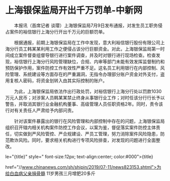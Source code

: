 # 上海银保监局开出千万罚单-中新网

　　本报讯（首席记者 谈璎）上海银保监局7月9日发布通报，对发生员工职务侵占案件的裕信银行上海分行开出千万元的巨额罚单。

　　根据通报，前期上海银保监局在工作中发现，意大利裕信银行股份有限公司上海分行员工韩某某利用工作之便侵占该分行巨额资金。对此，上海银保监局第一时间成立案件督查组督导银行进行案件调查，并及时对银行进行现场检查。检查发现，裕信银行上海分行风险管理缺位，合规、内审等部门未能有效发挥监督制约和预防保护作用，案件防控工作有效性严重不足。这名员工利用银行在内部控制、风险管理、系统建设等方面存在的严重漏洞，无指令办理部分账户资金对外支付，盗用复核人密码，将资金划转入由其实际控制的账户。

　　为此，上海银保监局依法作出行政处罚，对裕信银行上海分行处以罚款1030万元人民币；对涉案人员韩某某禁止终身从事银行业工作；对时任该分行行长予以警告，并取消其银行业金融机构董事、高级管理人员任职资格2年。同时，责令该行对有关责任人严肃给予内部问责。

　　针对该案件暴露出的银行在风险管理和内部控制中存在的问题，上海银保监局组织召开辖内相关机构案件防控工作会议，以案为鉴，督促落实案件防控主体责任，切实做到严风险管控、严合规建设、严员工管理，努力消除案件风险隐患，防范欺诈风险。同时，要求相关机构进行专项风险排查，对发现的问题进行全面整改。

le="{title}" style=" font-size:12px; text-align:center; color:#000">{title}

href="//www.chinanews.com/sh/shipin/2019/07-11/news823153.shtml">为给白血病父亲捐骨髓 11岁男孩三月增肥20多斤

